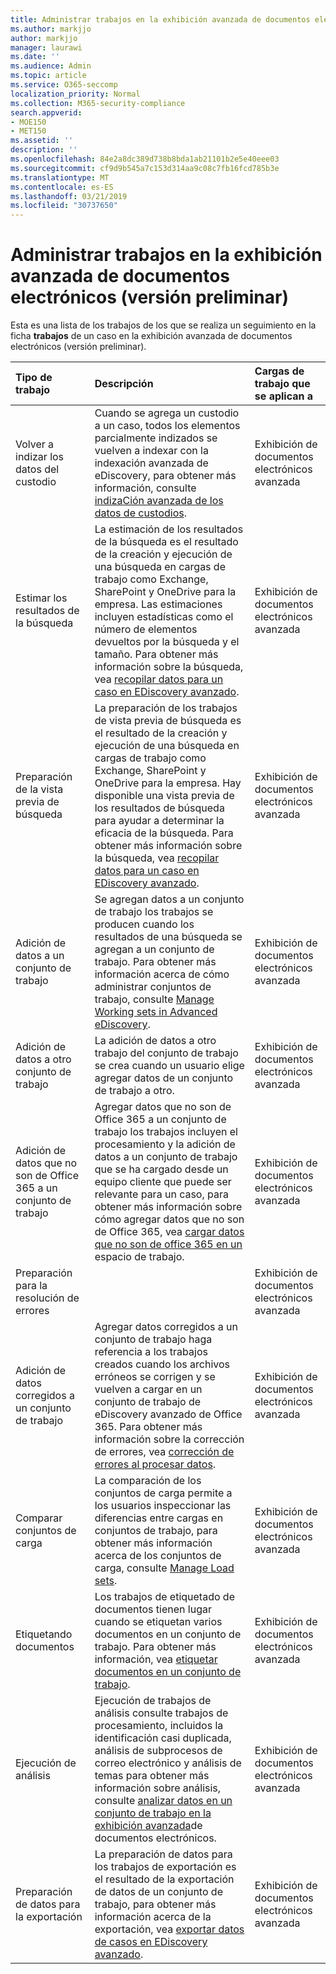 ```yaml
---
title: Administrar trabajos en la exhibición avanzada de documentos electrónicos (versión preliminar)
ms.author: markjjo
author: markjjo
manager: laurawi
ms.date: ''
ms.audience: Admin
ms.topic: article
ms.service: O365-seccomp
localization_priority: Normal
ms.collection: M365-security-compliance
search.appverid:
- MOE150
- MET150
ms.assetid: ''
description: ''
ms.openlocfilehash: 84e2a8dc389d738b8bda1ab21101b2e5e40eee03
ms.sourcegitcommit: cf9d9b545a7c153d314aa9c08c7fb16fcd785b3e
ms.translationtype: MT
ms.contentlocale: es-ES
ms.lasthandoff: 03/21/2019
ms.locfileid: "30737650"
---
```

# <a name="manage-jobs-in-advanced-ediscovery-preview"></a>Administrar trabajos en la exhibición avanzada de documentos electrónicos (versión preliminar)

Esta es una lista de los trabajos de los que se realiza un seguimiento en la ficha **trabajos** de un caso en la exhibición avanzada de documentos electrónicos (versión preliminar).

| Tipo de trabajo | Descripción | Cargas de trabajo que se aplican a |
| :- | :- | :- |
| Volver a indizar los datos del custodio | Cuando se agrega un custodio a un caso, todos los elementos parcialmente indizados se vuelven a indexar con la indexación avanzada de eDiscovery, para obtener más información, consulte [indizaCión avanzada de los datos de custodios](indexing-custodian-data.md). | Exhibición de documentos electrónicos avanzada |
| Estimar los resultados de la búsqueda | La estimación de los resultados de la búsqueda es el resultado de la creación y ejecución de una búsqueda en cargas de trabajo como Exchange, SharePoint y OneDrive para la empresa.  Las estimaciones incluyen estadísticas como el número de elementos devueltos por la búsqueda y el tamaño.  Para obtener más información sobre la búsqueda, vea [recopilar datos para un caso en EDiscovery avanzado](collecting-data-for-ediscovery.md). | Exhibición de documentos electrónicos avanzada |
| Preparación de la vista previa de búsqueda | La preparación de los trabajos de vista previa de búsqueda es el resultado de la creación y ejecución de una búsqueda en cargas de trabajo como Exchange, SharePoint y OneDrive para la empresa.  Hay disponible una vista previa de los resultados de búsqueda para ayudar a determinar la eficacia de la búsqueda.  Para obtener más información sobre la búsqueda, vea [recopilar datos para un caso en EDiscovery avanzado](collecting-data-for-ediscovery.md). | Exhibición de documentos electrónicos avanzada |
| Adición de datos a un conjunto de trabajo | Se agregan datos a un conjunto de trabajo los trabajos se producen cuando los resultados de una búsqueda se agregan a un conjunto de trabajo.  Para obtener más información acerca de cómo administrar conjuntos de trabajo, consulte [Manage Working sets in Advanced eDiscovery](managing-working-sets.md). | Exhibición de documentos electrónicos avanzada |
| Adición de datos a otro conjunto de trabajo | La adición de datos a otro trabajo del conjunto de trabajo se crea cuando un usuario elige agregar datos de un conjunto de trabajo a otro. | Exhibición de documentos electrónicos avanzada |
| Adición de datos que no son de Office 365 a un conjunto de trabajo | Agregar datos que no son de Office 365 a un conjunto de trabajo los trabajos incluyen el procesamiento y la adición de datos a un conjunto de trabajo que se ha cargado desde un equipo cliente que puede ser relevante para un caso, para obtener más información sobre cómo agregar datos que no son de Office 365, vea [cargar datos que no son de office 365 en un ](load-non-office365-data.md)espacio de trabajo. | Exhibición de documentos electrónicos avanzada |
| Preparación para la resolución de errores |  | Exhibición de documentos electrónicos avanzada |
| Adición de datos corregidos a un conjunto de trabajo | Agregar datos corregidos a un conjunto de trabajo haga referencia a los trabajos creados cuando los archivos erróneos se corrigen y se vuelven a cargar en un conjunto de trabajo de eDiscovery avanzado de Office 365.  Para obtener más información sobre la corrección de errores, vea [corrección de errores al procesar datos](error-remediation.md). | Exhibición de documentos electrónicos avanzada |
| Comparar conjuntos de carga | La comparación de los conjuntos de carga permite a los usuarios inspeccionar las diferencias entre cargas en conjuntos de trabajo, para obtener más información acerca de los conjuntos de carga, consulte [Manage Load sets](manage-load-sets.md). | Exhibición de documentos electrónicos avanzada |
| Etiquetando documentos | Los trabajos de etiquetado de documentos tienen lugar cuando se etiquetan varios documentos en un conjunto de trabajo.  Para obtener más información, vea [etiquetar documentos en un conjunto de trabajo](tagging-documents.md). | Exhibición de documentos electrónicos avanzada |
| Ejecución de análisis | Ejecución de trabajos de análisis consulte trabajos de procesamiento, incluidos la identificación casi duplicada, análisis de subprocesos de correo electrónico y análisis de temas para obtener más información sobre análisis, consulte [analizar datos en un conjunto de trabajo en la exhibición avanzada](analyzing-data-in-working-set.md)de documentos electrónicos. | Exhibición de documentos electrónicos avanzada |
| Preparación de datos para la exportación | La preparación de datos para los trabajos de exportación es el resultado de la exportación de datos de un conjunto de trabajo, para obtener más información acerca de la exportación, vea [exportar datos de casos en EDiscovery avanzado](exporting-data-ediscover20.md). | Exhibición de documentos electrónicos avanzada |
